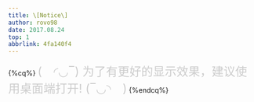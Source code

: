 ```yaml
---
title: \[Notice\]
author: rovo98
date: 2017.08.24
top: 1
abbrlink: 4fa140f4
---
```


{%cq%}
<font size="5px" color="#ccc">(　◜◡‾) 为了有更好的显示效果，建议使用桌面端打开! (‾◡◝　)</font>
{%endcq%}
